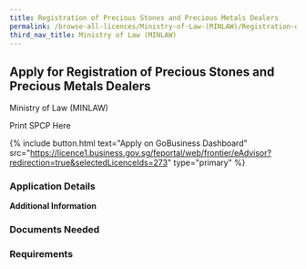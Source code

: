 ```yaml
---
title: Registration of Precious Stones and Precious Metals Dealers
permalink: /browse-all-licences/Ministry-of-Law-(MINLAW)/Registration-of-Precious-Stones-and-Precious-Metals-Dealers
third_nav_title: Ministry of Law (MINLAW)
---
```


## Apply for Registration of Precious Stones and Precious Metals Dealers

Ministry of Law (MINLAW)

Print SPCP Here


{% include button.html text="Apply on GoBusiness Dashboard" src="https://licence1.business.gov.sg/feportal/web/frontier/eAdvisor?redirection=true&selectedLicenceIds=273" type="primary" %}

### Application Details

**Additional Information**

### Documents Needed

### Requirements

